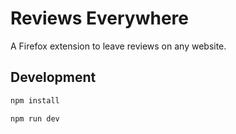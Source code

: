 # Reviews Everywhere

A Firefox extension to leave reviews on any website.

## Development

```sh
npm install
```

```sh
npm run dev
```
